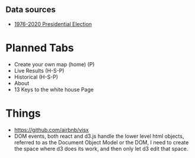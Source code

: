 ## Data sources

- [1976-2020 Presidential Election](https://dataverse.harvard.edu/dataset.xhtml?persistentId=doi:10.7910/DVN/42MVDX)

# Planned Tabs

- Create your own map (home) (P)
- Live Results (H-S-P)
- Historical (H-S-P)
- About
- 13 Keys to the white house Page

# Things

- https://github.com/airbnb/visx
- DOM events, both react and d3.js handle the lower level html objects, referred to as the Document Object Model or the DOM,
  I need to create the space where d3 does its work, and then only let d3 edit that space.
